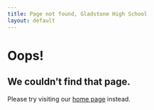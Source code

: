 ```yaml
---
title: Page not found, Gladstone High School
layout: default
---
```


<h1>Oops!</h1>

<h2>We couldn’t find that page.</h2>

<p>Please try visiting our <a href="/">home page</a> instead.</p>
